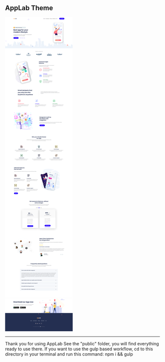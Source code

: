 ## AppLab Theme

![](screencapture-localhost-3001-2022-05-13-03_55_53.png)

---
Thank you for using AppLab See the "public" folder, you will find everything ready to use there. If you want to use the gulp based workflow, cd to this directory in your terminal and run this command: npm i && gulp